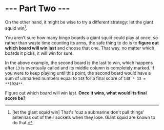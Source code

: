 # --- Part Two ---

On the other hand, it might be wise to try a different strategy: let the giant squid win[^1].

You aren't sure how many bingo boards a giant squid could play at once, so rather than waste time counting its arms, the safe thing to do is to **figure out which board will win last** and choose that one. That way, no matter which boards it picks, it will win for sure.

In the above example, the second board is the last to win, which happens after `13` is eventually called and its middle column is completely marked. If you were to keep playing until this point, the second board would have a sum of unmarked numbers equal to `148` for a final score of `148 * 13 = **1924**`.

Figure out which board will win last. **Once it wins, what would its final score be?**

[^1]: [let the giant squid win] That's 'cuz a submarine don't pull things' antennas out of their sockets when they lose. Giant squid are known to do that.

